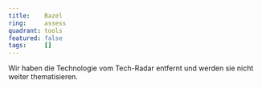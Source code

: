 ```yaml
---
title:    Bazel  
ring:     assess  
quadrant: tools
featured: false
tags:     []
---
```


Wir haben die Technologie vom Tech-Radar entfernt und werden sie nicht weiter thematisieren.
